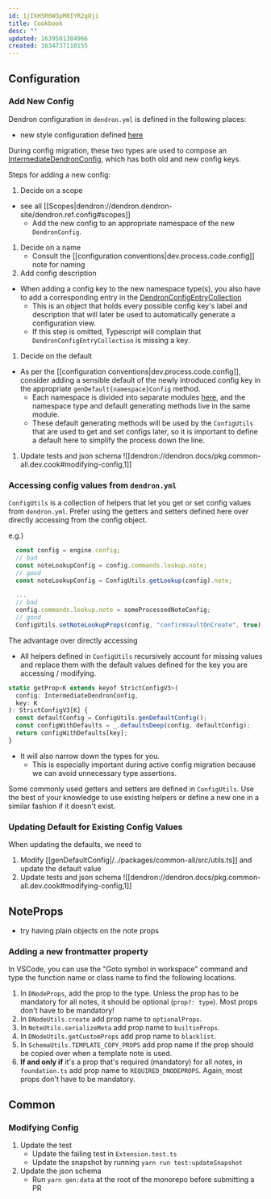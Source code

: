 ```yaml
---
id: 1jIkH5R6W3pM8IYR2gOji
title: Cookbook
desc: ""
updated: 1639501384966
created: 1634737110155
---
```


## Configuration

### Add New Config

Dendron configuration in `dendron.yml` is defined in the following places:

- new style configuration defined [here](https://github.com/dendronhq/dendron/blob/master/packages/common-all/src/types/configs/dendronConfig.ts)
<!-- - legacy style configuration defined [here](https://github.com/dendronhq/dendron/blob/master/packages/common-all/src/types/workspace.ts). -->

During config migration, these two types are used to compose an [IntermediateDendronConfig](https://github.com/dendronhq/dendron/blob/6a7be61db3ec7e6fab61871b30ec215c47f1cb59/packages/common-all/src/types/intermediateConfigs.ts#L28), which has both old and new config keys.

Steps for adding a new config:

1. Decide on a scope

- see all [[Scopes|dendron://dendron.dendron-site/dendron.ref.config#scopes]]
  - Add the new config to an appropriate namespace of the new `DendronConfig`.

1. Decide on a name
   - Consult the [[configuration conventions|dev.process.code.config]] note for naming
1. Add config description

- When adding a config key to the new namespace type(s), you also have to add a corresponding entry in the [DendronConfigEntryCollection](https://github.com/dendronhq/dendron/blob/6a7be61db3ec7e6fab61871b30ec215c47f1cb59/packages/common-all/src/constants/configs/dendronConfig.ts#L10)
  - This is an object that holds every possible config key's label and description that will later be used to automatically generate a configuration view.
  - If this step is omitted, Typescript will complain that `DendronConfigEntryCollection` is missing a key.

1. Decide on the default

- As per the [[configuration conventions|dev.process.code.config]], consider adding a sensible default of the newly introduced config key in the appropriate `genDefault{namespace}Config` method.
  - Each namespace is divided into separate modules [here](https://github.com/dendronhq/dendron/tree/master/packages/common-all/src/types/configs), and the namespace type and default generating methods live in the same module.
  - These default generating methods will be used by the `ConfigUtils` that are used to get and set configs later, so it is important to define a default here to simplify the process down the line.

1. Update tests and json schema
   ![[dendron://dendron.docs/pkg.common-all.dev.cook#modifying-config,1]]

### Accessing config values from `dendron.yml`

`ConfigUtils` is a collection of helpers that let you get or set config values from `dendron.yml`.
Prefer using the getters and setters defined here over directly accessing from the config object.

e.g.)

```js
  const config = engine.config;
  // bad
  const noteLookupConfig = config.commands.lookup.note;
  // good
  const noteLookupConfig = ConfigUtils.getLookup(config).note;

  ...
  // bad
  config.commands.lookup.note = someProcessedNoteConfig;
  // good
  ConfigUtils.setNoteLookupProps(config, "confirmVaultOnCreate", true);
```

The advantage over directly accessing

- All helpers defined in `ConfigUtils` recursively account for missing values and replace them with the default values defined for the key you are accessing / modifying.

```js
static getProp<K extends keyof StrictConfigV3>(
  config: IntermediateDendronConfig,
  key: K
): StrictConfigV3[K] {
  const defaultConfig = ConfigUtils.genDefaultConfig();
  const configWithDefaults = _.defaultsDeep(config, defaultConfig);
  return configWithDefaults[key];
}
```

- It will also narrow down the types for you.
  - This is especially important during active config migration because we can avoid unnecessary type assertions.

Some commonly used getters and setters are defined in `ConfigUtils`. Use the best of your knowledge to use existing helpers or define a new one in a similar fashion if it doesn't exist.

### Updating Default for Existing Config Values

When updating the defaults, we need to

1. Modify [[genDefaultConfig|/../packages/common-all/src/utils.ts]] and update the default value
1. Update tests and json schema
   ![[dendron://dendron.docs/pkg.common-all.dev.cook#modifying-config,1]]

## NoteProps

- try having plain objects on the note props

### Adding a new frontmatter property

In VSCode, you can use the "Goto symbol in workspace" command and type the function name or class name to find the following locations.

1. In `DNodeProps`, add the prop to the type. Unless the prop has to be mandatory for all notes, it should be optional (`prop?: type`). Most props don't have to be mandatory!
2. In `DNodeUtils.create` add prop name to `optionalProps`.
3. In `NoteUtils.serializeMeta` add prop name to `builtinProps`.
4. In `DNodeUtils.getCustomProps` add prop name to `blacklist`.
5. In `SchemaUtils.TEMPLATE_COPY_PROPS` add prop name if the prop should be copied over when a template note is used.
6. **If and only if** it's a prop that's required (mandatory) for all notes, in `foundation.ts` add prop name to `REQUIRED_DNODEPROPS`. Again, most props don't have to be mandatory.

## Common

### Modifying Config

<!-- This should be run whenever the config is updated -->

1. Update the test
   - Update the failing test in `Extension.test.ts`
   - Update the snapshot by running `yarn run test:updateSnapshot`
1. Update the json schema
   - Run `yarn gen:data` at the root of the monorepo before submitting a PR
